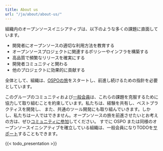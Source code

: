 ```yaml
---
title: About us
url: "/ja/about/about-us/"
---
```


組織内のオープンソースイニシアティブは、以下のような多くの課題に直面しています。

* 開発者にオープンソースの適切な利用方法を教育する
* オープンソースプロジェクトに関連するポリシーやインフラを構築する
* 高品質で頻繁なリリースを確実にする
* 開発者コミュニティと関わる
* 他のプロジェクトに効果的に貢献する

全体として、組織は、[OSPOの旅](https://www.linuxfoundation.jp/wp-content/uploads/2022/05/LFResearch_OSPO_Report-ja3.pdf)をスタートし、前進し続けるための指針を必要としています。

このグループのコミュニティおよび[一般会員](/members)は、これらの課題を克服するために協力して取り組むことを約束しています。私たちは、経験を共有し、ベストプラクティスを開発し、
また、共通のツール開発にも取り組んでいきます。しかし、私たちは一人ではできません。オープンソースの旅を前進させたいとお考えの方は、ぜひ[コミュニティに参加](/community)してください。
すでに OSPO または同様のオープンソースイニシアティブを確立している組織は、一般会員になりTODOを[サポート](/join)することもできます。

{{< todo_presentation >}}